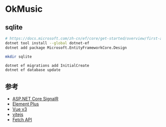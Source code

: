 # OkMusic

## sqlite

```sh
# https://docs.microsoft.com/zh-cn/ef/core/get-started/overview/first-app?tabs=netcore-cli
dotnet tool install --global dotnet-ef
dotnet add package Microsoft.EntityFrameworkCore.Design

mkdir sqlite

dotnet ef migrations add InitialCreate
dotnet ef database update
```

## 参考

* [ASP.NET Core SignalR](https://docs.microsoft.com/zh-cn/aspnet/core/signalr/introduction?view=aspnetcore-5.0)
* [Element Plus](https://element-plus.gitee.io/)
* [Vue v3](https://v3.vuejs.org/guide/introduction.html)
* [vitejs](https://github.com/vitejs/vite)
* [Fetch API](https://developer.mozilla.org/zh-CN/docs/Web/API/Fetch_API)
